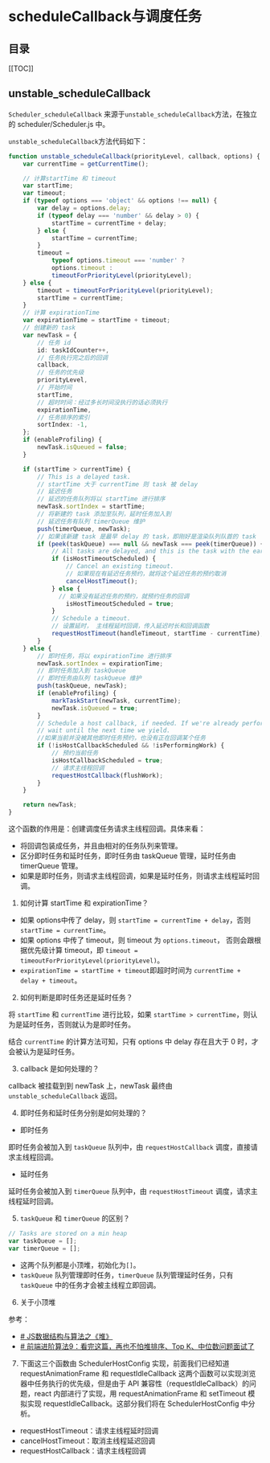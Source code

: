# scheduleCallback与调度任务

<TimeToRead />

## 目录

[[TOC]]

## unstable_scheduleCallback

`Scheduler_scheduleCallback` 来源于`unstable_scheduleCallback`方法，在独立的 scheduler/Scheduler.js 中。

`unstable_scheduleCallback`方法代码如下：

```ts
function unstable_scheduleCallback(priorityLevel, callback, options) {
    var currentTime = getCurrentTime();

    // 计算startTime 和 timeout
    var startTime;
    var timeout;
    if (typeof options === 'object' && options !== null) {
        var delay = options.delay;
        if (typeof delay === 'number' && delay > 0) {
            startTime = currentTime + delay;
        } else {
            startTime = currentTime;
        }
        timeout =
            typeof options.timeout === 'number' ?
            options.timeout :
            timeoutForPriorityLevel(priorityLevel);
    } else {
        timeout = timeoutForPriorityLevel(priorityLevel);
        startTime = currentTime;
    }
    // 计算 expirationTime
    var expirationTime = startTime + timeout;
    // 创建新的 task
    var newTask = {
        // 任务 id 
        id: taskIdCounter++,
        // 任务执行完之后的回调
        callback,
        // 任务的优先级
        priorityLevel,
        // 开始时间
        startTime,
        // 超时时间：经过多长时间没执行的话必须执行
        expirationTime,
        // 任务排序的索引
        sortIndex: -1,
    };
    if (enableProfiling) {
        newTask.isQueued = false;
    }

    if (startTime > currentTime) {
        // This is a delayed task.
        // startTime 大于 currentTime 则 task 被 delay
        // 延迟任务
        // 延迟的任务队列将以 startTime 进行排序
        newTask.sortIndex = startTime;
        // 将新建的 task 添加至队列，延时任务加入到 
        // 延迟任务有队列 timerQueue 维护
        push(timerQueue, newTask);
        // 如果该新建 task 是最早 delay 的 task，即刚好是渲染队列队首的 task
        if (peek(taskQueue) === null && newTask === peek(timerQueue)) {
            // All tasks are delayed, and this is the task with the earliest delay.
            if (isHostTimeoutScheduled) {
                // Cancel an existing timeout.
                // 如果现在有延迟任务预约，就将这个延迟任务的预约取消
                cancelHostTimeout();
            } else {
              // 如果没有延迟任务的预约，就预约任务的回调
                isHostTimeoutScheduled = true;
            }
            // Schedule a timeout.
            // 设置延时， 主线程延时回调，传入延迟时长和回调函数
            requestHostTimeout(handleTimeout, startTime - currentTime);
        }
    } else {
        // 即时任务，将以 expirationTime 进行排序
        newTask.sortIndex = expirationTime;
        // 即时任务加入到 taskQueue
        // 即时任务由队列 taskQueue 维护
        push(taskQueue, newTask);
        if (enableProfiling) {
            markTaskStart(newTask, currentTime);
            newTask.isQueued = true;
        }
        // Schedule a host callback, if needed. If we're already performing work,
        // wait until the next time we yield.
        //如果当前并没被其他即时任务预约，也没有正在回调某个任务
        if (!isHostCallbackScheduled && !isPerformingWork) {
            // 预约当前任务
            isHostCallbackScheduled = true;
            // 请求主线程回调
            requestHostCallback(flushWork);
        }
    }

    return newTask;
}
```

这个函数的作用是：创建调度任务请求主线程回调。具体来看：

- 将回调包装成任务，并且由相对的任务队列来管理。
- 区分即时任务和延时任务，即时任务由 taskQueue 管理，延时任务由 timerQueue 管理。
- 如果是即时任务，则请求主线程回调，如果是延时任务，则请求主线程延时回调。

1. 如何计算 startTime 和 expirationTime？
 
- 如果 options中传了 delay，则 `startTime = currentTime + delay`，否则 `startTime = currentTime`。
- 如果 options 中传了 timeout，则 timeout 为 `options.timeout`， 否则会跟根据优先级计算 timeout，即 `timeout = timeoutForPriorityLevel(priorityLevel)`。
- `expirationTime = startTime + timeout`即超时时间为 `currentTime + delay + timeout`。

2. 如何判断是即时任务还是延时任务？

将 `startTime` 和 `currentTime` 进行比较，如果 `startTime > currentTime`，则认为是延时任务，否则就认为是即时任务。

结合 `currentTime` 的计算方法可知，只有 options 中 delay 存在且大于 0 时，才会被认为是延时任务。

3. callback 是如何处理的？

callback 被挂载到到 newTask 上，newTask 最终由 `unstable_scheduleCallback` 返回。

4. 即时任务和延时任务分别是如何处理的？

- 即时任务

即时任务会被加入到 `taskQueue` 队列中，由 `requestHostCallback` 调度，直接请求主线程回调。

- 延时任务

延时任务会被加入到 `timerQueue` 队列中，由 `requestHostTimeout` 调度，请求主线程延时回调。

5. `taskQueue`  和  `timerQueue` 的区别？

```ts
// Tasks are stored on a min heap
var taskQueue = [];
var timerQueue = [];
```

- 这两个队列都是小顶堆，初始化为`[]`。
- `taskQueue` 队列管理即时任务，`timerQueue` 队列管理延时任务，只有 `taskQueue` 中的任务才会被主线程立即回调。

6. 关于小顶堆

参考：
- [# JS数据结构与算法之《堆》](https://zhuanlan.zhihu.com/p/144699737)
- [# 前端进阶算法9：看完这篇，再也不怕堆排序、Top K、中位数问题面试了](https://github.com/sisterAn/JavaScript-Algorithms/issues/60)

7. 下面这三个函数由 SchedulerHostConfig 实现，前面我们已经知道 requestAnimationFrame 和 requestIdleCallback 这两个函数可以实现浏览器中任务执行的优先级，但是由于 API 兼容性（requestIdleCallback）的问题，react 内部进行了实现，用 requestAnimationFrame 和 setTimeout 模拟实现 requestIdleCallback。这部分我们将在 SchedulerHostConfig 中分析。

- requestHostTimeout：请求主线程延时回调
- cancelHostTimeout：取消主线程延迟回调
- requestHostCallback：请求主线程回调
